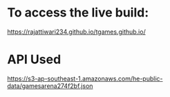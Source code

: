 # To access the live build:
https://rajattiwari234.github.io/tgames.github.io/
# API Used
https://s3-ap-southeast-1.amazonaws.com/he-public-data/gamesarena274f2bf.json
